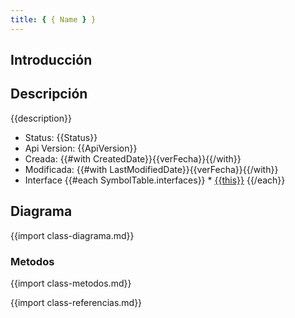 ```yaml
---
title: { { Name } }
---
```


## Introducción

<!-- START autogenerated-class -->

## Descripción

{{description}}

- Status: {{Status}}
- Api Version: {{ApiVersion}}
- Creada: {{#with CreatedDate}}{{verFecha}}{{/with}}
- Modificada: {{#with LastModifiedDate}}{{verFecha}}{{/with}}
- Interface
  {{#each SymbolTable.interfaces}} \* [{{this}}](/diccionarios/classes/{{this}})
  {{/each}}

## Diagrama

{{import class-diagrama.md}}

### Metodos

{{import class-metodos.md}}

{{import class-referencias.md}}

<!-- END autogenerated-class -->
